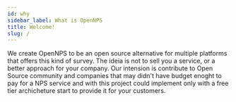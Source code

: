 ```yaml
---
id: why
sidebar_label: What is OpenNPS
title: Welcome!
slug: /
---
```


We create OpenNPS to be an open source alternative for multiple platforms that offers this kind of survey. The ideia is not to sell you a service, or a better approach for your company. Our intension is contribute to Open Source community and companies that may didn't have budget enoght to pay for a NPS service and with this project could implement only with a free tier archicheture start to provide it for your customers.
